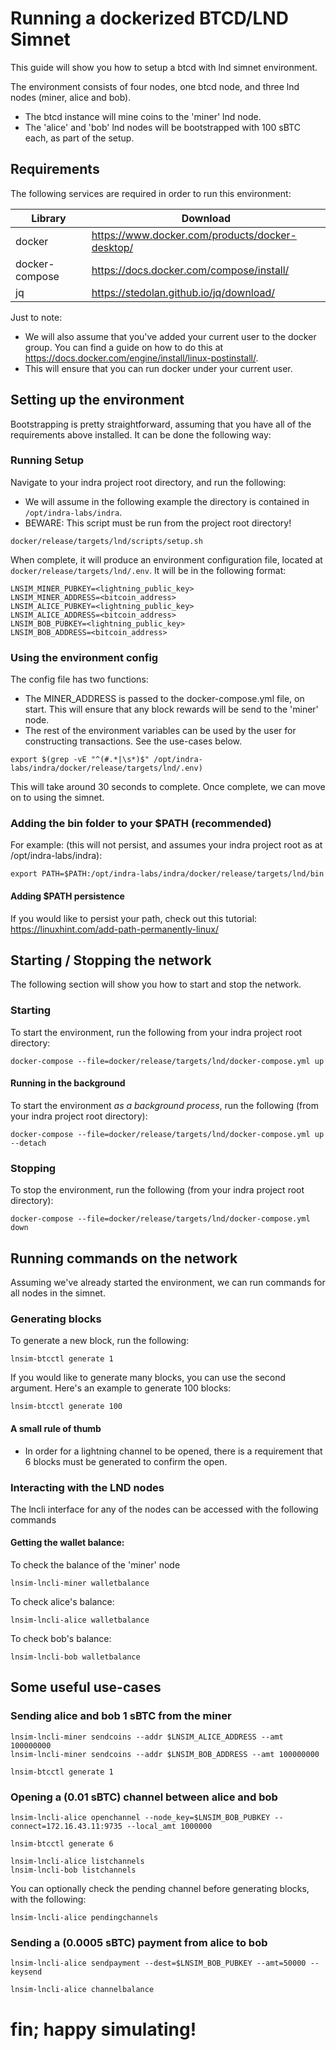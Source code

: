 # Running a dockerized BTCD/LND Simnet

This guide will show you how to setup a btcd with lnd simnet environment.

The environment consists of four nodes, one btcd node, and three lnd nodes (miner, alice and bob).

- The btcd instance will mine coins to the 'miner' lnd node.
- The 'alice' and 'bob' lnd nodes will be bootstrapped with 100 sBTC each, as part of the setup.

## Requirements

The following services are required in order to run this environment:

| Library        | Download                                        |
|----------------|-------------------------------------------------|
| docker         | https://www.docker.com/products/docker-desktop/ |
| docker-compose | https://docs.docker.com/compose/install/        |
| jq             | https://stedolan.github.io/jq/download/         |

Just to note:

- We will also assume that you've added your current user to the docker group. You can find a guide on how to do this at https://docs.docker.com/engine/install/linux-postinstall/.
- This will ensure that you can run docker under your current user.

## Setting up the environment

Bootstrapping is pretty straightforward, assuming that you have all of the requirements above installed. It can be done the following way:

### Running Setup

Navigate to your indra project root directory, and run the following: 

- We will assume in the following example the directory is contained in `/opt/indra-labs/indra`.
- BEWARE: This script must be run from the project root directory!

``` 
docker/release/targets/lnd/scripts/setup.sh
```

When complete, it will produce an environment configuration file, located at `docker/release/targets/lnd/.env`. It will be in the following format:

```
LNSIM_MINER_PUBKEY=<lightning_public_key>
LNSIM_MINER_ADDRESS=<bitcoin_address>
LNSIM_ALICE_PUBKEY=<lightning_public_key>
LNSIM_ALICE_ADDRESS=<bitcoin_address>
LNSIM_BOB_PUBKEY=<lightning_public_key>
LNSIM_BOB_ADDRESS=<bitcoin_address>
```

### Using the environment config

The config file has two functions:
- The MINER_ADDRESS is passed to the docker-compose.yml file, on start. This will ensure that any block rewards will be send to the 'miner' node.   
- The rest of the environment variables can be used by the user for constructing transactions. See the use-cases below.

```
export $(grep -vE "^(#.*|\s*)$" /opt/indra-labs/indra/docker/release/targets/lnd/.env)
```

This will take around 30 seconds to complete. Once complete, we can move on to using the simnet.

### Adding the bin folder to your $PATH (recommended)

For example: (this will not persist, and assumes your indra project root as at /opt/indra-labs/indra):

```
export PATH=$PATH:/opt/indra-labs/indra/docker/release/targets/lnd/bin
```

#### Adding $PATH persistence

If you would like to persist your path, check out this tutorial: https://linuxhint.com/add-path-permanently-linux/

## Starting / Stopping the network

The following section will show you how to start and stop the network.

### Starting
To start the environment, run the following from your indra project root directory:

```
docker-compose --file=docker/release/targets/lnd/docker-compose.yml up
```

#### Running in the background

To start the environment *as a background process*, run the following (from your indra project root directory):

```
docker-compose --file=docker/release/targets/lnd/docker-compose.yml up --detach
```

### Stopping

To stop the environment, run the following (from your indra project root directory):

```
docker-compose --file=docker/release/targets/lnd/docker-compose.yml down
```

## Running commands on the network

Assuming we've already started the environment, we can run commands for all nodes in the simnet.

### Generating blocks

To generate a new block, run the following:

```
lnsim-btcctl generate 1
```

If you would like to generate many blocks, you can use the second argument. Here's an example to generate 100 blocks:

```
lnsim-btcctl generate 100
```

#### A small rule of thumb

- In order for a lightning channel to be opened, there is a requirement that 6 blocks must be generated to confirm the open.

### Interacting with the LND nodes

The lncli interface for any of the nodes can be accessed with the following commands

#### Getting the wallet balance:

To check the balance of the 'miner' node
```
lnsim-lncli-miner walletbalance
```
To check alice's balance:
```
lnsim-lncli-alice walletbalance
```
To check bob's balance:
```
lnsim-lncli-bob walletbalance
```

## Some useful use-cases

### Sending alice and bob 1 sBTC from the miner
``` 
lnsim-lncli-miner sendcoins --addr $LNSIM_ALICE_ADDRESS --amt 100000000
lnsim-lncli-miner sendcoins --addr $LNSIM_BOB_ADDRESS --amt 100000000

lnsim-btcctl generate 1
```

### Opening a (0.01 sBTC) channel between alice and bob
```
lnsim-lncli-alice openchannel --node_key=$LNSIM_BOB_PUBKEY --connect=172.16.43.11:9735 --local_amt 1000000

lnsim-btcctl generate 6

lnsim-lncli-alice listchannels
lnsim-lncli-bob listchannels
```

You can optionally check the pending channel before generating blocks, with the following:
```
lnsim-lncli-alice pendingchannels
```

### Sending a (0.0005 sBTC) payment from alice to bob
```
lnsim-lncli-alice sendpayment --dest=$LNSIM_BOB_PUBKEY --amt=50000 --keysend

lnsim-lncli-alice channelbalance
```


# fin; happy simulating!
